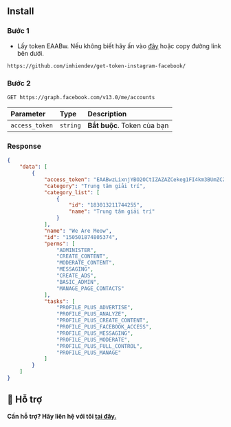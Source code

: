 
## Install

### Bước 1
+ Lấy token EAABw. Nếu không biết hãy ấn vào [đây](https://github.com/imhiendev/get-token-instagram-facebook/) hoặc copy đường link bên dưới.

```text
https://github.com/imhiendev/get-token-instagram-facebook/
```


### Bước 2

```http
GET https://graph.facebook.com/v13.0/me/accounts
```
| Parameter | Type     | Description                |
| :-------- | :------- | :------------------------- |
| `access_token` | `string` | **Bắt buộc**. Token của bạn |

### Response
```json
{
    "data": [
        {
            "access_token": "EAABwzLixnjYBO2OCtIZAZAZCekeg1FI4km3BUmZCZCBPi2cq9s3kujuFtl7ocCMRU2YaNwriyRZA4h9RwnBFTtZAZC4EGPJLfwNB9bafd41y1oB91pYiUexfW45l6cRqc0w2aEj8uqcyeId12XcnnovwqbspKrRi6hMESz0PqeXygZAEhGZ",
            "category": "Trung tâm giải trí",
            "category_list": [
                {
                    "id": "183013211744255",
                    "name": "Trung tâm giải trí"
                }
            ],
            "name": "We Are Meow",
            "id": "150501874805374",
            "perms": [
                "ADMINISTER",
                "CREATE_CONTENT",
                "MODERATE_CONTENT",
                "MESSAGING",
                "CREATE_ADS",
                "BASIC_ADMIN",
                "MANAGE_PAGE_CONTACTS"
            ],
            "tasks": [
                "PROFILE_PLUS_ADVERTISE",
                "PROFILE_PLUS_ANALYZE",
                "PROFILE_PLUS_CREATE_CONTENT",
                "PROFILE_PLUS_FACEBOOK_ACCESS",
                "PROFILE_PLUS_MESSAGING",
                "PROFILE_PLUS_MODERATE",
                "PROFILE_PLUS_FULL_CONTROL",
                "PROFILE_PLUS_MANAGE"
            ]
        }
    ]
}       
```

## 📁 Hỗ trợ

**Cần hỗ trợ? Hãy liên hệ với tôi [tại đây.](https://t.me/sironho)**


